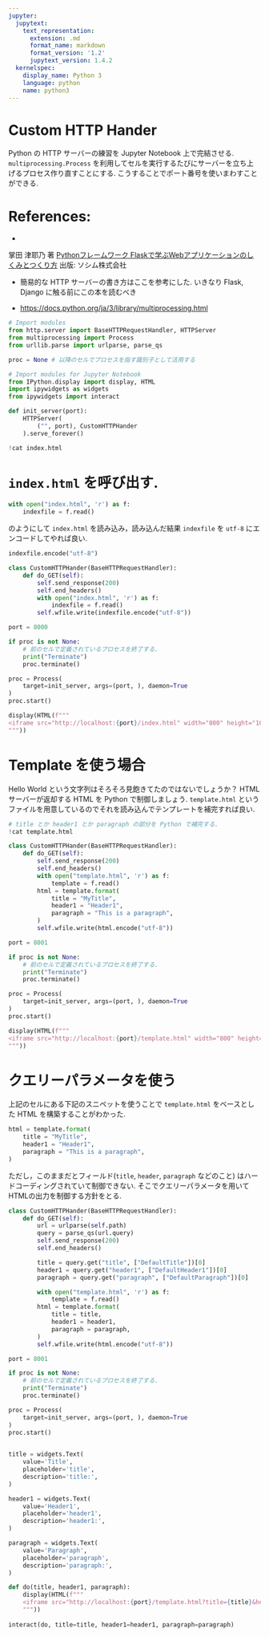 ```yaml
---
jupyter:
  jupytext:
    text_representation:
      extension: .md
      format_name: markdown
      format_version: '1.2'
      jupytext_version: 1.4.2
  kernelspec:
    display_name: Python 3
    language: python
    name: python3
---
```


# Custom HTTP Hander

Python の HTTP サーバーの練習を Jupyter Notebook 上で完結させる.
`multiprocessing.Process` を利用してセルを実行するたびにサーバーを立ち上げるプロセス作り直すことにする.
こうすることでポート番号を使いまわすことができる.


# References:

- 
掌田 津耶乃 著 [Pythonフレームワーク
Flaskで学ぶWebアプリケーションのしくみとつくり方](https://www.socym.co.jp/book/1224) 出版: ソシム株式会社
  - 簡易的な HTTP サーバーの書き方はここを参考にした. いきなり Flask, Django に触る前にこの本を読むべき

- https://docs.python.org/ja/3/library/multiprocessing.html

```python
# Import modules
from http.server import BaseHTTPRequestHandler, HTTPServer
from multiprocessing import Process
from urllib.parse import urlparse, parse_qs

proc = None # 以降のセルでプロセスを指す識別子として活用する
```

```python
# Import modules for Jupyter Notebook
from IPython.display import display, HTML
import ipywidgets as widgets
from ipywidgets import interact
```

```python
def init_server(port):
    HTTPServer(
        ("", port), CustomHTTPHander
    ).serve_forever()
```

```python
!cat index.html
```

<!-- #region -->
# `index.html` を呼び出す.

```python
with open("index.html", 'r') as f:
    indexfile = f.read()
```

のようにして `index.html` を読み込み，読み込んだ結果 `indexfile` を `utf-8` にエンコードしてやれば良い.

```python
indexfile.encode("utf-8")
```
<!-- #endregion -->

```python
class CustomHTTPHander(BaseHTTPRequestHandler):
    def do_GET(self):
        self.send_response(200)
        self.end_headers()
        with open("index.html", 'r') as f:
            indexfile = f.read()
        self.wfile.write(indexfile.encode("utf-8"))

port = 8000

if proc is not None:
    # 前のセルで定義されているプロセスを終了する.
    print("Terminate")
    proc.terminate()

proc = Process(
    target=init_server, args=(port, ), daemon=True
)
proc.start()

display(HTML(f"""
<iframe src="http://localhost:{port}/index.html" width="800" height="100"></iframe>
"""))
```

# Template を使う場合

Hello World という文字列はそろそろ見飽きてたのではないでしょうか？
HTML サーバーが返却する HTML を Python で制御しましょう. `template.html` というファイルを用意しているのでそれを読み込んでテンプレートを補完すれば良い.

```python
# title とか header1 とか paragraph の部分を Python で補完する.
!cat template.html
```

```python
class CustomHTTPHander(BaseHTTPRequestHandler):
    def do_GET(self):
        self.send_response(200)
        self.end_headers()
        with open("template.html", 'r') as f:
            template = f.read()
        html = template.format(
            title = "MyTitle",
            header1 = "Header1",
            paragraph = "This is a paragraph",
        )
        self.wfile.write(html.encode("utf-8"))

port = 8001

if proc is not None:
    # 前のセルで定義されているプロセスを終了する.
    print("Terminate")
    proc.terminate()

proc = Process(
    target=init_server, args=(port, ), daemon=True
)
proc.start()

display(HTML(f"""
<iframe src="http://localhost:{port}/template.html" width="800" height="100"></iframe>
"""))
```

<!-- #region -->
# クエリーパラメータを使う

上記のセルにある下記のスニペットを使うことで `template.html` をベースとした HTML を構築することがわかった.

```python
html = template.format(
    title = "MyTitle",
    header1 = "Header1",
    paragraph = "This is a paragraph",
)
```

ただし，このままだとフィールド(`title`, `header`, `paragraph` などのこと) はハードコーディングされていて制御できない.
そこでクエリーパラメータを用いてHTMLの出力を制御する方針をとる.
<!-- #endregion -->

```python
class CustomHTTPHander(BaseHTTPRequestHandler):
    def do_GET(self):
        url = urlparse(self.path)
        query = parse_qs(url.query)
        self.send_response(200)
        self.end_headers()

        title = query.get("title", ["DefaultTitle"])[0]
        header1 = query.get("header1", ["DefaultHeader1"])[0]
        paragraph = query.get("paragraph", ["DefaultParagraph"])[0]

        with open("template.html", 'r') as f:
            template = f.read()
        html = template.format(
            title = title,
            header1 = header1,
            paragraph = paragraph,
        )
        self.wfile.write(html.encode("utf-8"))

port = 8001

if proc is not None:
    # 前のセルで定義されているプロセスを終了する.
    print("Terminate")
    proc.terminate()

proc = Process(
    target=init_server, args=(port, ), daemon=True
)
proc.start()

 
title = widgets.Text(
    value='Title',
    placeholder='title',
    description='title:',
)

header1 = widgets.Text(
    value='Header1',
    placeholder='header1',
    description='header1:',
)

paragraph = widgets.Text(
    value='Paragraph',
    placeholder='paragraph',
    description='paragraph:',
)

def do(title, header1, paragraph):
    display(HTML(f"""
    <iframe src="http://localhost:{port}/template.html?title={title}&header1={header1}&paragraph={paragraph}" width="800" height="200"></iframe>
    """))
    
interact(do, title=title, header1=header1, paragraph=paragraph)
```
